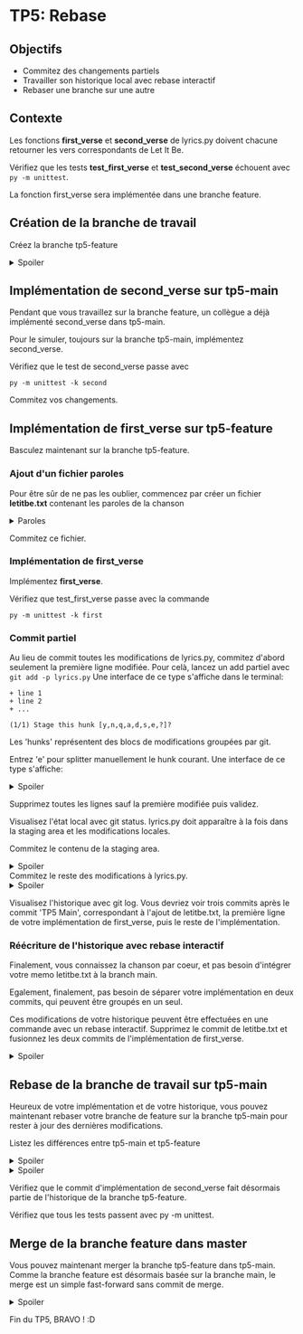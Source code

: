 # TP5: Rebase

## Objectifs

+ Commitez des changements partiels
+ Travailler son historique local avec rebase interactif
+ Rebaser une branche sur une autre

## Contexte

Les fonctions **first_verse** et **second_verse** de lyrics.py doivent chacune retourner les vers correspondants de Let It Be.

Vérifiez que les tests **test_first_verse** et **test_second_verse** échouent avec `py -m unittest`.

La fonction first_verse sera implémentée dans une branche feature.

## Création de la branche de travail

Créez la branche tp5-feature

<details>
<summary>Spoiler</summary>

```
git branch tp5-feature
```
</details>

## Implémentation de second_verse sur tp5-main
Pendant que vous travaillez sur la branche feature, un collègue a déjà implémenté second_verse dans tp5-main.

Pour le simuler, toujours sur la branche tp5-main, implémentez second_verse.

Vérifiez que le test de second_verse passe avec 
```
py -m unittest -k second
```

Commitez vos changements.


## Implémentation de first_verse sur tp5-feature

Basculez maintenant sur la branche tp5-feature. 

### Ajout d'un fichier paroles

Pour être sûr de ne pas les oublier, commencez par créer un fichier **letitbe.txt** contenant les paroles de la chanson

<details>
<summary>Paroles</summary>

```
When I find myself in times of trouble, Mother Mary comes to me
Speaking words of wisdom, let it be
And in my hour of darkness she is standing right in front of me
Speaking words of wisdom, let it be
Let it be, let it be, let it be, let it be
Whisper words of wisdom, let it be
And when the broken hearted people living in the world agree
There will be an answer, let it be
For though they may be parted, there is still a chance that they will see
There will be an answer, let it be
Let it be, let it be, let it be, let it be
There will be an answer, let it be
Let it be, let it be, let it be, let it be
Whisper words of wisdom, let it be
Let it be, let it be, let it be, let it be
Whisper words of wisdom, let it be, be
And when the night is cloudy there is still a light that shines on me
Shinin' until tomorrow, let it be
I wake up to the sound of music, Mother Mary comes to me
Speaking words of wisdom, let it be
And let it be, let it be, let it be, let it be
Whisper words of wisdom, let it be
And let it be, let it be, let it be, let it be
Whisper words of wisdom, let it be
```
</details>

Commitez ce fichier.

### Implémentation de first_verse

Implémentez **first_verse**.

Vérifiez que test_first_verse passe avec la commande 
```
py -m unittest -k first
```

### Commit partiel

Au lieu de commit toutes les modifications de lyrics.py, commitez d'abord seulement la première ligne modifiée.
Pour celà, lancez un add partiel avec `git add -p lyrics.py`
Une interface de ce type s'affiche dans le terminal:

```
+ line 1
+ line 2
+ ...

(1/1) Stage this hunk [y,n,q,a,d,s,e,?]? 
```
Les 'hunks' représentent des blocs de modifications groupées par git.

Entrez 'e' pour splitter manuellement le hunk courant. Une interface de ce type s'affiche:

<details>
<summary>Spoiler</summary>

```
# Manual hunk edit mode -- see bottom for a quick guide.
@@ -1,66 +1,112 @@
+ line 1
+ line 2
...
# ---
# To remove '-' lines, make them ' ' lines (context).
# To remove '+' lines, delete them.
# Lines starting with # will be removed.
# 
# If the patch applies cleanly, the edited hunk will immediately be
# marked for staging.
# If it does not apply cleanly, you will be given an opportunity to
# edit again.  If all lines of the hunk are removed, then the edit is
# aborted and the hunk is left unchanged.
```
</details>

Supprimez toutes les lignes sauf la première modifiée puis validez.

Visualisez l'état local avec git status. lyrics.py doit apparaître à la fois dans la staging area et les modifications locales.

Commitez le contenu de la staging area.
<details>
<summary>Spoiler</summary>

```
git commit -m "First line"
```
</details>
Commitez le reste des modifications à lyrics.py. 
<details>
<summary>Spoiler</summary>

```
git add lyrics.py
git commit -m "Rest of the lines"
```
</details>

Visualisez l'historique avec git log. Vous devriez voir trois commits après le commit 'TP5 Main', correspondant à l'ajout de letitbe.txt, la première ligne de votre implémentation de first_verse, puis le reste de l'implémentation.

### Réécriture de l'historique avec rebase interactif

Finalement, vous connaissez la chanson par coeur, et pas besoin d'intégrer votre memo letitbe.txt à la branch main.

Egalement, finalement, pas besoin de séparer votre implémentation en deux commits, qui peuvent être groupés en un seul.

Ces modifications de votre historique peuvent être effectuées en une commande avec un rebase interactif. Supprimez le commit de letitbe.txt et fusionnez les deux commits de l'implémentation de first_verse.

<details>
<summary>Spoiler</summary>

```
git rebase -i HEAD~3
```

Une interface de ce type s'affiche dans le terminal:

```
pick .... letitbe.txt
pick .... first line
pick .... rest of implem

# Rebase ...... onto ... (3 commands)
#
# Commands:
# p, pick <commit> = use commit
# r, reword <commit> = use commit, but edit the commit message
# e, edit <commit> = use commit, but stop for amending
# s, squash <commit> = use commit, but meld into previous commit
# f, fixup [-C | -c] <commit> = like "squash" but keep only the previous
#                    commit's log message, unless -C is used, in which case
#                    keep only this commit's message; -c is same as -C but
#                    opens the editor
# x, exec <command> = run command (the rest of the line) using shell
```

Remplacez pick par drop devant la ligne de letitbe.txt
Remplacez pick par reword devant la ligne de la première ligne de l'implémentation
Remplacez pick par fixup devant la ligne du reste de l'implémentation

Sauvez et quittez l'éditeur
</details>

## Rebase de la branche de travail sur tp5-main

Heureux de votre implémentation et de votre historique, vous pouvez maintenant rebaser votre branche de feature sur la branche tp5-main pour rester à jour des dernières modifications.

Listez les différences entre tp5-main et tp5-feature

<details>
<summary>Spoiler</summary>

```
git diff tp5-main tp5-feature
```
</details>

<details>
<summary>Spoiler</summary>

```
git rebase tp5-main
```
</details>

Vérifiez que le commit d'implémentation de second_verse fait désormais partie de l'historique de la branche tp5-feature.

Vérifiez que tous les tests passent avec py -m unittest.

## Merge de la branche feature dans master

Vous pouvez maintenant merger la branche tp5-feature dans tp5-main. Comme la branche feature est désormais basée sur la branche main, le merge est un simple fast-forward sans commit de merge.

<details>
<summary>Spoiler</summary>

```
git checkout tp5-main
git merge tp5-feature
```
</details>

Fin du TP5, BRAVO ! :D
